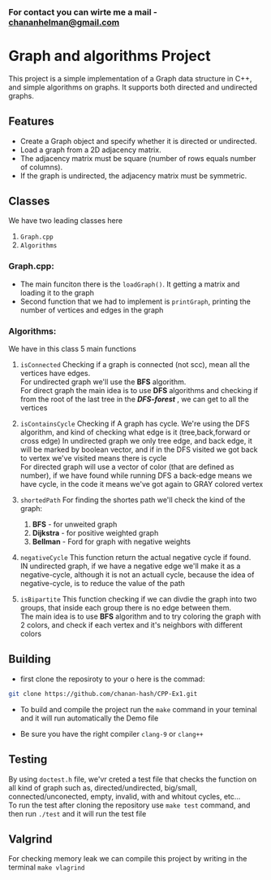 ### For contact you can wirte me a mail - chananhelman@gmail.com

# Graph and algorithms Project

This project is a simple implementation of a Graph data structure in C++, and simple algorithms on graphs. It supports both directed and undirected graphs.


## Features

- Create a Graph object and specify whether it is directed or undirected.
- Load a graph from a 2D adjacency matrix.
- The adjacency matrix must be square (number of rows equals number of columns).
- If the graph is undirected, the adjacency matrix must be symmetric.

## Classes
We have two leading classes here
1. ```Graph.cpp```
2. ```Algorithms```

### Graph.cpp:
- The main funciton there is the ```loadGraph()```. It getting a matrix and loading it to the graph
- Second function that we had to implement is ```printGraph```, printing the number of vertices and edges in the graph

### Algorithms:
We have in this class 5 main functions
1. ```isConnected``` Checking if a graph is connected (not scc), mean all the vertices have edges.  
For undirected graph we'll use the **BFS** algorithm.  
For direct graph the main idea is to use **DFS** algorithms and checking if from the root of the last tree in the ***DFS-forest*** , we can get to all the vertices

2. ```isContainsCycle``` Checking if A graph has cycle. We're using the DFS algorithm, and kind of checking what edge is it (tree,back,forward or cross edge)
In undirected graph we only tree edge, and back edge, it will be marked by boolean vector, and if in the DFS visited we got back to vertex we've visited means there is cycle  
For directed graph will use a vector of color (that are defined as number), if we have found while running DFS a back-edge means we have cycle, in the code it means we've got again to GRAY colored vertex
3. ```shortedPath``` For finding the shortes path we'll check the kind of the graph:  
    1. **BFS** - for unweited graph
    2. **Dijkstra** - for positive weighted graph
    3. **Bellman** - Ford for graph with negative weights

4. ```negativeCycle``` This function return the actual negative cycle if found.  
IN undirected graph, if we have a negative edge we'll make it as a negative-cycle, although it is not an actuall cycle, because the idea of negative-cycle, is to reduce the value of the path

5. ```isBipartite``` This function checking if we can divdie the graph into two groups, that inside each group there is no edge between them.  
The main idea is to use **BFS** algorithm and to try coloring the graph with 2 colors, and check if each vertex and it's neighbors with different colors

## Building
- first clone the reposiroty to your o here is the commad:
```bash
git clone https://github.com/chanan-hash/CPP-Ex1.git
```

- To build and compile the project run the ```make``` command in your teminal and it will run automatically the Demo file

- Be sure you have the right compiler ```clang-9```  or ```clang++```

## Testing
By using ```doctest.h``` file, we'vr creted  a test file that checks the function on all kind of graph such as, directed/undirected, big/small, connected/unconected, empty, invalid, with and whitout cycles, etc...  
To run the test after cloning the repository use ```make test``` command, and then run ```./test``` and it will run the test file

## Valgrind
For checking memory leak we can compile this project by writing in the terminal ```make vlagrind```
